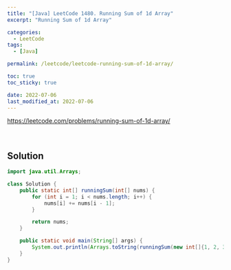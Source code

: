 ```yaml
---
title: "[Java] LeetCode 1480. Running Sum of 1d Array"
excerpt: "Running Sum of 1d Array"

categories:
  - LeetCode
tags:
  - [Java]

permalink: /leetcode/leetcode-running-sum-of-1d-array/

toc: true
toc_sticky: true

date: 2022-07-06
last_modified_at: 2022-07-06
---
```


<https://leetcode.com/problems/running-sum-of-1d-array/>

<br>

## Solution

```java
import java.util.Arrays;

class Solution {
    public static int[] runningSum(int[] nums) {
        for (int i = 1; i < nums.length; i++) {
            nums[i] += nums[i - 1];
        }

        return nums;
    }

    public static void main(String[] args) {
        System.out.println(Arrays.toString(runningSum(new int[]{1, 2, 3, 4})));
    }
}
```
